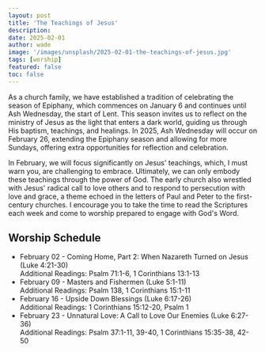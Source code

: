 ```yaml
---
layout: post
title: 'The Teachings of Jesus'
description:
date: 2025-02-01
author: wade
image: '/images/unsplash/2025-02-01-the-teachings-of-jesus.jpg'
tags: [worship]
featured: false
toc: false
---
```


As a church family, we have established a tradition of celebrating the season of Epiphany, which commences on January 6 and continues until Ash Wednesday, the start of Lent. This season invites us to reflect on the ministry of Jesus as the light that enters a dark world, guiding us through His baptism, teachings, and healings. In 2025, Ash Wednesday will occur on February 26, extending the Epiphany season and allowing for more Sundays, offering extra opportunities for reflection and celebration.

In February, we will focus significantly on Jesus' teachings, which, I must warn you, are challenging to embrace. Ultimately, we can only embody these teachings through the power of God. The early church also wrestled with Jesus' radical call to love others and to respond to persecution with love and grace, a theme echoed in the letters of Paul and Peter to the first-century churches. I encourage you to take the time to read the Scriptures each week and come to worship prepared to engage with God's Word.

## Worship Schedule

- February 02 - Coming Home, Part 2: When Nazareth Turned on Jesus (Luke 4:21-30)  
Additional Readings: Psalm 71:1-6, 1 Corinthians 13:1-13
- February 09 - Masters and Fishermen (Luke 5:1-11)  
Additional Readings: Psalm 138, 1 Corinthians 15:1-11
- February 16 - Upside Down Blessings (Luke 6:17-26)  
Additional Readings: 1 Corinthians 15:12-20, Psalm 1
- February 23 - Unnatural Love: A Call to Love Our Enemies (Luke 6:27-36)  
Additional Readings: Psalm 37:1-11, 39-40, 1 Corinthians 15:35-38, 42-50


